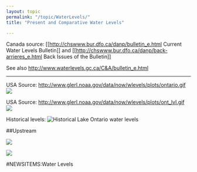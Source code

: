 ```yaml
---
layout: topic
permalink: "/topic/WaterLevels/"
title: "Present and Comparative Water Levels"

---
```


Canada source: [[http://chswww.bur.dfo.ca/danp/bulletin_e.html Current Water Levels Bulletin]] and [[http://chswww.bur.dfo.ca/danp/back-arrieres_e.html Back Issues of the Bulletin]]

See also http://www.waterlevels.gc.ca/C&A/bulletin_e.html

<hr>

USA Source: http://www.glerl.noaa.gov/data/now/wlevels/plots/ontario.gif
<a href="http://www.glerl.noaa.gov/data/now/wlevels/plots/ontario.gif"><img src="http://www.glerl.noaa.gov/data/now/wlevels/plots/ontario.gif"></a>



USA Source: http://www.glerl.noaa.gov/data/now/wlevels/plots/ont_lvl.gif
<a href="http://www.glerl.noaa.gov/data/now/wlevels/plots/ont_lvl.gif"><img src="http://www.glerl.noaa.gov/data/now/wlevels/plots/ont_lvl.gif"></a>

Historical levels:
<img src="http://www.waterlevels.gc.ca/C&A/network_means_files/netmeanOnt.gif" alt="Historical Lake Ontario water levels">

##Upstream

<a href="http://www.glerl.noaa.gov/data/now/wlevels/mic_lvl.gif"><img src="http://www.glerl.noaa.gov/data/now/wlevels/mic_lvl.gif"></a>

<a href="http://www.glerl.noaa.gov/data/now/wlevels/sup_lvl.gif"><img src="http://www.glerl.noaa.gov/data/now/wlevels/sup_lvl.gif"></a>


#NEWSITEMS:Water Levels

